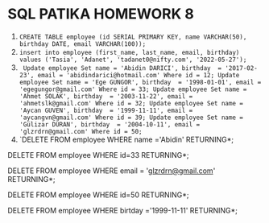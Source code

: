 # SQL PATIKA HOMEWORK 8
1. `CREATE TABLE employee (id SERIAL PRIMARY KEY, name VARCHAR(50), birthday DATE, email VARCHAR(100));`
2. `insert into employee (first_name, last_name, email, birthday) values ('Tasia', 'Adanet', 'tadanet0@nifty.com', '2022-05-27');`
3. ` Update employee
Set
	name = 'Abidin DARICI',
	birthday  = '2017-02-23',
	email = 'abidindarici@hotmail.com'
Where id = 12;
Update employee
Set
	name = 'Ege GUNGOR',
	birthday  = '1998-01-01',
	email = 'egegungor@gmail.com'
Where id = 33;
Update employee
Set
	name = 'Ahmet SOLAK',
	birthday  = '2003-11-22',
	email = 'ahmetslk@gmail.com'
Where id = 32;
Update employee
Set
	name = 'Aycan GUVEN',
	birthday  = '1999-11-11',
	email = 'aycangvn@gmail.com'
Where id = 39;
Update employee
Set
	name = 'Gülizar DURAN',
	birthday  = '2004-10-11',
	email = 'glzrdrn@gmail.com'
Where id = 50;`
4. `DELETE FROM employee
WHERE name ='Abidin'
RETURNING*;

DELETE FROM employee
WHERE id=33
RETURNING*;

DELETE FROM employee
WHERE email = 'glzrdrn@gmail.com'
RETURNING*;

DELETE FROM employee
WHERE id=50
RETURNING*;

DELETE FROM employee
WHERE birtday ='1999-11-11'
RETURNING*;
